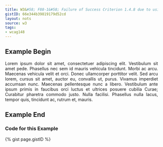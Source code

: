 ```yaml
---
title: W3&#58; F88-1&#58; Failure of Success Criterion 1.4.8 due to using text that is justified (aligned to both the left and the right margins)
gistID: 66e344b39819179d52cd
layout: nots
source: w3
tags:
- wcag148
---
```


<h2 aria-describedby="{{ page.gistID }}">Example Begin</h2>
<div class="rendered-not">
<p align="justify">Lorem ipsum dolor sit amet, consectetuer adipiscing elit. Vestibulum sit amet pede. Phasellus 
nec sem id mauris vehicula tincidunt. Morbi ac arcu. Maecenas vehicula velit et orci. Donec 
ullamcorper porttitor velit. Sed arcu lorem, cursus sit amet, auctor eu, convallis ut, purus. 
Vivamus imperdiet accumsan nunc. Maecenas pellentesque nunc a libero. Vestibulum ante ipsum 
primis in faucibus orci luctus et ultrices posuere cubilia Curae; Curabitur pharetra commodo 
justo. Nulla facilisi. Phasellus nulla lacus, tempor quis, tincidunt ac, rutrum et, mauris.
</p>
</div> <!-- rendered-not -->

<h2 aria-describedby="{{ page.gistID }}">Example End</h2>

<h3 aria-describedby="{{ page.gistID }}">Code for this Example</h3>
{% gist page.gistID %}